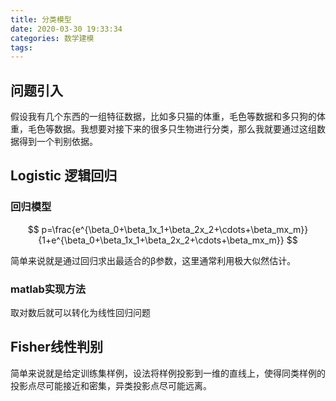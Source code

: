 ```yaml
---
title: 分类模型
date: 2020-03-30 19:33:34
categories: 数学建模
tags:
---
```


## 问题引入

假设我有几个东西的一组特征数据，比如多只猫的体重，毛色等数据和多只狗的体重，毛色等数据。我想要对接下来的很多只生物进行分类，那么我就要通过这组数据得到一个判别依据。

## Logistic 逻辑回归

### 回归模型

$$
p=\frac{e^{\beta_0+\beta_1x_1+\beta_2x_2+\cdots+\beta_mx_m}}{1+e^{\beta_0+\beta_1x_1+\beta_2x_2+\cdots+\beta_mx_m}}
$$

简单来说就是通过回归求出最适合的β参数，这里通常利用极大似然估计。

### matlab实现方法

取对数后就可以转化为线性回归问题

## Fisher线性判别

简单来说就是给定训练集样例，设法将样例投影到一维的直线上，使得同类样例的投影点尽可能接近和密集，异类投影点尽可能远离。
